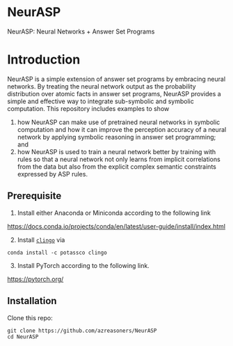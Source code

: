 # NeurASP
NeurASP: Neural Networks + Answer Set Programs

# Introduction
NeurASP is a simple extension of answer set programs by embracing neural networks. By treating the neural network output as the probability distribution over atomic facts in answer set programs, NeurASP provides a simple and effective way to integrate sub-symbolic and symbolic computation. This repository includes examples to show
1. how NeurASP can make use of pretrained neural networks in symbolic computation and how it can improve the perception accuracy of a neural network by applying symbolic reasoning in answer set programming; and
2. how NeurASP is used to train a neural network better by training with rules so that a neural network not only learns from implicit correlations from the data but also from the explicit complex semantic constraints expressed by ASP rules.

## Prerequisite
1. Install either Anaconda or Miniconda according to the following link

https://docs.conda.io/projects/conda/en/latest/user-guide/install/index.html

2. Install [`clingo`](https://potassco.org/clingo/) via
```
conda install -c potassco clingo
```
3. Install PyTorch according to the following link.

https://pytorch.org/


## Installation
Clone this repo:
```
git clone https://github.com/azreasoners/NeurASP
cd NeurASP
```

